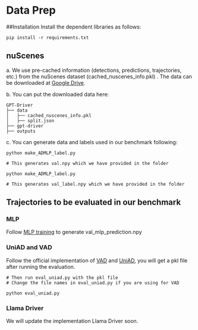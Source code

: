 # Data Prep

##Installation
Install the dependent libraries as follows:
```
pip install -r requirements.txt 
```

## nuScenes

a. We use pre-cached information (detections, predictions, trajectories, etc.) from the nuScenes dataset (cached_nuscenes_info.pkl) . The data can be downloaded at [Google Drive](https://drive.google.com/drive/folders/1hUb1dsaDUABbUKnhj63vQBi0n4AZaZyM?usp=sharing).

b. You can put the downloaded data here:
```
GPT-Driver
├── data
│   ├── cached_nuscenes_info.pkl
│   ├── split.json
├── gpt-driver
├── outputs
```

c. You can generate data and labels used in our benchmark following:

```shell
python make_ADMLP_label.py

# This generates val.npy which we have provided in the folder

python make_ADMLP_label.py

# This generates val_label.npy which we have provided in the folder
```



## Trajectories to be evaluated in our benchmark

### MLP

Follow [MLP training](train_MLP) to generate val_mlp_prediction.npy


### UniAD and VAD

Follow the official implementation of [VAD](https://github.com/hustvl/VAD) and [UniAD](https://github.com/OpenDriveLab/UniAD), you will get a pkl file after running the evaluation.

```shell
# Then run eval_uniad.py with the pkl file
# Change the file names in eval_uniad.py if you are using for VAD

python eval_uniad.py
```

### Llama Driver

We will update the implementation Llama Driver soon.

